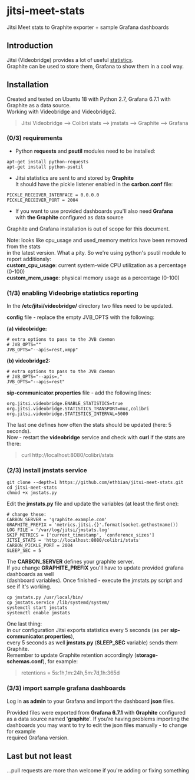# jitsi-meet-stats
Jitsi Meet stats to Graphite exporter + sample Grafana dashboards

## Introduction
Jitsi (Videobridge) provides a lot of useful [statistics](https://github.com/jitsi/jitsi-videobridge/blob/master/doc/statistics.md).  
Graphite can be used to store them, Grafana to show them in a cool way.  

## Installation

Created and tested on Ubuntu 18 with Python 2.7, Grafana 6.7.1 with Graphite as a data source.  
Working with Videobridge and Videobridge2.

> Jitsi Videobridge --> Colibri stats --> jmstats --> Graphite --> Grafana

### (0/3) requirements

* Python **requests** and **psutil** modules need to be installed:

```
apt-get install python-requests
apt-get install python-psutil
```

* Jitsi statistics are sent to and stored by **Graphite**  
  It should have the pickle listener enabled in the **carbon.conf** file:

```
PICKLE_RECEIVER_INTERFACE = 0.0.0.0
PICKLE_RECEIVER_PORT = 2004
```
  
* If you want to use provided dashboards you'll also need **Grafana**  
  with **the Graphite** configured as data source  
  
Graphite and Grafana installation is out of scope for this document.  
  
Note: looks like cpu_usage and used_memory metrics have been removed from the stats  
in the latest version. What a pity. So we're using python's psutil module to report additionaly:  
**custom_cpu_usage**: current system-wide CPU utilization as a percentage (0-100)  
**custom_mem_usage**: physical memory usage as a percentage (0-100)
  
### (1/3) enabling Videobrige statistics reporting

In the **/etc/jitsi/videobridge/** directory two files need to be updated.  

**config** file - replace the empty JVB_OPTS with the following:  
  
**(a) videobridge:** 
```
# extra options to pass to the JVB daemon
# JVB_OPTS=""
JVB_OPTS="--apis=rest,xmpp"
```

**(b) videobridge2:**
```
# extra options to pass to the JVB daemon
# JVB_OPTS="--apis=,"
JVB_OPTS="--apis=rest"
```

**sip-communicator.properties** file - add the following lines:

```
org.jitsi.videobridge.ENABLE_STATISTICS=true
org.jitsi.videobridge.STATISTICS_TRANSPORT=muc,colibri
org.jitsi.videobridge.STATISTICS_INTERVAL=5000
```

The last one defines how often the stats should be updated (here: 5 seconds).  
Now - restart the **videobridge** service and check with **curl** if the stats are there:

> curl http://localhost:8080/colibri/stats

### (2/3) install jmstats service

```
git clone --depth=1 https://github.com/ethbian/jitsi-meet-stats.git
cd jitsi-meet-stats
chmod +x jmstats.py
```

Edit the **jmstats.py** file and update the variables (at least the first one):

```
# change these:
CARBON_SERVER = 'graphite.example.com'
GRAPHITE_PREFIX = 'metrics.jitsi.{}'.format(socket.gethostname())
LOG_FILE = '/var/log/jitsi/jmstats.log'
SKIP_METRICS = ['current_timestamp', 'conference_sizes']
JITSI_STATS = 'http://localhost:8080/colibri/stats'
CARBON_PICKLE_PORT = 2004
SLEEP_SEC = 5
```

The **CARBON_SERVER** defines your graphite server.  
If you change **GRAPHITE_PREFIX** you'll have to update provided grafana dashboards as well  
(dashboard variables). Once finished - execute the jmstats.py script and see if it's working.

```
cp jmstats.py /usr/local/bin/
cp jmstats.service /lib/systemd/system/
systemctl start jmstats
systemctl enable jmstats
```

One last thing:  
in our configuration Jitsi exports statistics every 5 seconds (as per **sip-communicator.properties**),  
every 5 seconds as well **jmstats.py** (**SLEEP_SEC** variable) sends them Graphite.  
Remember to update Graphite retention accordingly (**storage-schemas.conf**), for example:  
> retentions = 5s:1h,1m:24h,5m:7d,1h:365d  


### (3/3) import sample grafana dashboards

Log in **as admin** to your Grafana and import the dashboard **json** files.  
  
Provided files were exported from **Grafana 6.7.1** with **Graphite** configured  
as a data source named '**graphite**'. If you're having problems importing the  
dashboards you may want to try to edit the json files manually - to change for example  
required Grafana version.


## Last but not least

...pull requests are more than welcome if you're adding or fixing something